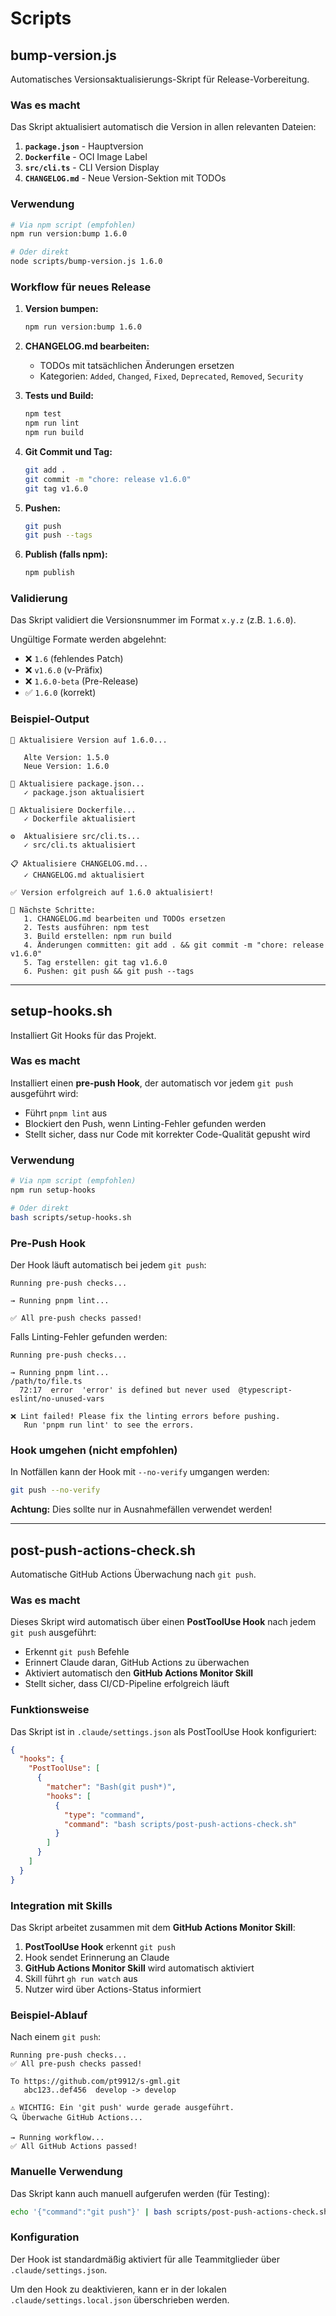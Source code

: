 # Scripts

## bump-version.js

Automatisches Versionsaktualisierungs-Skript für Release-Vorbereitung.

### Was es macht

Das Skript aktualisiert automatisch die Version in allen relevanten Dateien:

1. **`package.json`** - Hauptversion
2. **`Dockerfile`** - OCI Image Label
3. **`src/cli.ts`** - CLI Version Display
4. **`CHANGELOG.md`** - Neue Version-Sektion mit TODOs

### Verwendung

```bash
# Via npm script (empfohlen)
npm run version:bump 1.6.0

# Oder direkt
node scripts/bump-version.js 1.6.0
```

### Workflow für neues Release

1. **Version bumpen:**
   ```bash
   npm run version:bump 1.6.0
   ```

2. **CHANGELOG.md bearbeiten:**
   - TODOs mit tatsächlichen Änderungen ersetzen
   - Kategorien: `Added`, `Changed`, `Fixed`, `Deprecated`, `Removed`, `Security`

3. **Tests und Build:**
   ```bash
   npm test
   npm run lint
   npm run build
   ```

4. **Git Commit und Tag:**
   ```bash
   git add .
   git commit -m "chore: release v1.6.0"
   git tag v1.6.0
   ```

5. **Pushen:**
   ```bash
   git push
   git push --tags
   ```

6. **Publish (falls npm):**
   ```bash
   npm publish
   ```

### Validierung

Das Skript validiert die Versionsnummer im Format `x.y.z` (z.B. `1.6.0`).

Ungültige Formate werden abgelehnt:
- ❌ `1.6` (fehlendes Patch)
- ❌ `v1.6.0` (v-Präfix)
- ❌ `1.6.0-beta` (Pre-Release)
- ✅ `1.6.0` (korrekt)

### Beispiel-Output

```
🚀 Aktualisiere Version auf 1.6.0...

   Alte Version: 1.5.0
   Neue Version: 1.6.0

📝 Aktualisiere package.json...
   ✓ package.json aktualisiert

🐳 Aktualisiere Dockerfile...
   ✓ Dockerfile aktualisiert

⚙️  Aktualisiere src/cli.ts...
   ✓ src/cli.ts aktualisiert

📋 Aktualisiere CHANGELOG.md...
   ✓ CHANGELOG.md aktualisiert

✅ Version erfolgreich auf 1.6.0 aktualisiert!

📝 Nächste Schritte:
   1. CHANGELOG.md bearbeiten und TODOs ersetzen
   2. Tests ausführen: npm test
   3. Build erstellen: npm run build
   4. Änderungen committen: git add . && git commit -m "chore: release v1.6.0"
   5. Tag erstellen: git tag v1.6.0
   6. Pushen: git push && git push --tags
```

---

## setup-hooks.sh

Installiert Git Hooks für das Projekt.

### Was es macht

Installiert einen **pre-push Hook**, der automatisch vor jedem `git push` ausgeführt wird:

- Führt `pnpm lint` aus
- Blockiert den Push, wenn Linting-Fehler gefunden werden
- Stellt sicher, dass nur Code mit korrekter Code-Qualität gepusht wird

### Verwendung

```bash
# Via npm script (empfohlen)
npm run setup-hooks

# Oder direkt
bash scripts/setup-hooks.sh
```

### Pre-Push Hook

Der Hook läuft automatisch bei jedem `git push`:

```
Running pre-push checks...

→ Running pnpm lint...

✅ All pre-push checks passed!
```

Falls Linting-Fehler gefunden werden:

```
Running pre-push checks...

→ Running pnpm lint...
/path/to/file.ts
  72:17  error  'error' is defined but never used  @typescript-eslint/no-unused-vars

❌ Lint failed! Please fix the linting errors before pushing.
   Run 'pnpm run lint' to see the errors.
```

### Hook umgehen (nicht empfohlen)

In Notfällen kann der Hook mit `--no-verify` umgangen werden:

```bash
git push --no-verify
```

**Achtung:** Dies sollte nur in Ausnahmefällen verwendet werden!

---

## post-push-actions-check.sh

Automatische GitHub Actions Überwachung nach `git push`.

### Was es macht

Dieses Skript wird automatisch über einen **PostToolUse Hook** nach jedem `git push` ausgeführt:

- Erkennt `git push` Befehle
- Erinnert Claude daran, GitHub Actions zu überwachen
- Aktiviert automatisch den **GitHub Actions Monitor Skill**
- Stellt sicher, dass CI/CD-Pipeline erfolgreich läuft

### Funktionsweise

Das Skript ist in `.claude/settings.json` als PostToolUse Hook konfiguriert:

```json
{
  "hooks": {
    "PostToolUse": [
      {
        "matcher": "Bash(git push*)",
        "hooks": [
          {
            "type": "command",
            "command": "bash scripts/post-push-actions-check.sh"
          }
        ]
      }
    ]
  }
}
```

### Integration mit Skills

Das Skript arbeitet zusammen mit dem **GitHub Actions Monitor Skill**:

1. **PostToolUse Hook** erkennt `git push`
2. Hook sendet Erinnerung an Claude
3. **GitHub Actions Monitor Skill** wird automatisch aktiviert
4. Skill führt `gh run watch` aus
5. Nutzer wird über Actions-Status informiert

### Beispiel-Ablauf

Nach einem `git push`:

```
Running pre-push checks...
✅ All pre-push checks passed!

To https://github.com/pt9912/s-gml.git
   abc123..def456  develop -> develop

⚠️ WICHTIG: Ein 'git push' wurde gerade ausgeführt.
🔍 Überwache GitHub Actions...

→ Running workflow...
✅ All GitHub Actions passed!
```

### Manuelle Verwendung

Das Skript kann auch manuell aufgerufen werden (für Testing):

```bash
echo '{"command":"git push"}' | bash scripts/post-push-actions-check.sh
```

### Konfiguration

Der Hook ist standardmäßig aktiviert für alle Teammitglieder über `.claude/settings.json`.

Um den Hook zu deaktivieren, kann er in der lokalen `.claude/settings.local.json` überschrieben werden.
